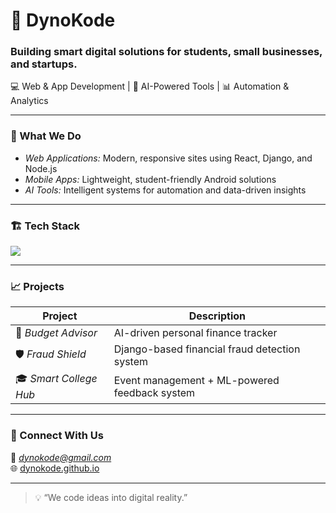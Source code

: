 # 🚀 DynoKode

### Building smart digital solutions for students, small businesses, and startups.

💻 Web & App Development | 🤖 AI-Powered Tools | 📊 Automation & Analytics  

---

### 🧠 What We Do
- *Web Applications:* Modern, responsive sites using React, Django, and Node.js  
- *Mobile Apps:* Lightweight, student-friendly Android solutions  
- *AI Tools:* Intelligent systems for automation and data-driven insights  

---

### 🏗 Tech Stack
<p>
  <img src="https://skillicons.dev/icons?i=react,nodejs,express,python,django,mongodb,git,github,vercel" />
</p>

---

### 📈 Projects
| Project | Description |
|----------|--------------|
| 🧾 *Budget Advisor* | AI-driven personal finance tracker |
| 🛡 *Fraud Shield* | Django-based financial fraud detection system |
| 🎓 *Smart College Hub* | Event management + ML-powered feedback system |

---

### 💬 Connect With Us
📧 *dynokode@gmail.com*  
🌐 [dynokode.github.io](https://dynokode.github.io)

---

> 💡 “We code ideas into digital reality.”
